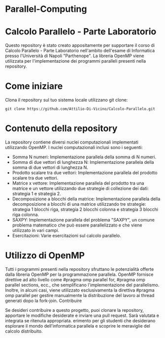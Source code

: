 # Parallel-Computing

# Calcolo Parallelo - Parte Laboratorio

Questo repository è stato creato appositamente per supportare il corso di Calcolo Parallelo - Parte Laboratorio nell'ambito dell'esame di Informatica presso l'Università di Napoli "Parthenope". La libreria OpenMP viene utilizzata per l'implementazione dei programmi paralleli presenti nella repository.

# Come iniziare

Clona il repository sul tuo sistema locale utilizzano git clone:
```
git clone https://github.com/Attilio-Di-Vicino/Calcolo-Parallelo.git
```

# Contenuto della repository

La repository contiene diversi nuclei computazionali implementati utilizzando OpenMP. I nuclei computazionali inclusi sono i seguenti:

  *  Somma N numeri: Implementazione parallela della somma di N numeri.
  *  Somma di due vettori di lunghezza N: Implementazione parallela della somma di due vettori di lunghezza N.
  *  Prodotto scalare tra due vettori: Implementazione parallela del prodotto scalare tra due vettori.
  *  Matrice x vettore: Implementazione parallela del prodotto tra una matrice e un vettore utilizzando due strategie di collezione dei dati: strategia 1 e strategia 2.
  *  Decomposizione a blocchi della matrice: Implementazione parallela della decomposizione a blocchi di una matrice utilizzando tre strategie: strategia 1 blocchi riga, strategia 2 blocchi colonna e strategia 3          blocchi riga colonna.
  *  SAXPY: Implementazione parallela del problema "SAXPY", un comune problema matematico che può essere parallelizzato e che viene utilizzato in vari campi.
  *  Esercitazioni: Varie esercitazioni sul calcolo parallelo.

# Utilizzo di OpenMP

Tutti i programmi presenti nella repository sfruttano le potenzialità offerte dalla libreria OpenMP per la programmazione parallela. OpenMP fornisce direttive ad alto livello come #pragma omp parallel for,  #pragma omp parallel sections, ecc., che semplificano l'implementazione del parallelismo. Inoltre, in alcuni casi, viene utilizzato esclusivamenta la direttiva #pragma omp parallel per gestire manualmente la distribuzione del lavoro ai thread generati dopo la fork-join.
Contribuire

Se desideri contribuire a questo progetto, puoi clonare la repository, apportare le modifiche desiderate e inviare una pull request. Sarà valutata e integrata se ritenuta appropriata. erimento per gli studenti che desiderano esplorare il mondo dell'informatica parallela e scoprire le meraviglie del calcolo distribuito.
